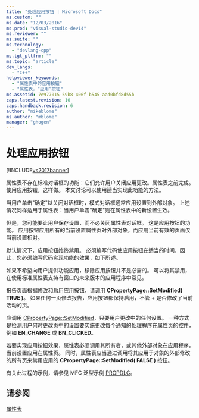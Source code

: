 ```yaml
---
title: "处理应用按钮 | Microsoft Docs"
ms.custom: ""
ms.date: "12/03/2016"
ms.prod: "visual-studio-dev14"
ms.reviewer: ""
ms.suite: ""
ms.technology: 
  - "devlang-cpp"
ms.tgt_pltfrm: ""
ms.topic: "article"
dev_langs: 
  - "C++"
helpviewer_keywords: 
  - "属性表中的应用按钮"
  - "属性表，“应用”按钮"
ms.assetid: 7e977015-59b8-406f-b545-aad0bfd8d55b
caps.latest.revision: 10
caps.handback.revision: 6
author: "mikeblome"
ms.author: "mblome"
manager: "ghogen"
---
```

# 处理应用按钮
[!INCLUDE[vs2017banner](../assembler/inline/includes/vs2017banner.md)]

属性表不存在标准对话框的功能：它们允许用户关闭应用更改。属性表之前完成。  使用应用按钮，这样做。  本文讨论可以使用适当实现此功能的方法。  
  
 当用户单击"确定"以关闭对话框时，模式对话框通常应用设置到外部对象。  上述情况同样适用于属性表：当用户单击"确定"则在属性表中的新设置生效。  
  
 但是，您可能要让用户保存设置，而不必关闭属性表对话框。  这是应用按钮的功能。  应用按钮应用所有的当前设置属性页对外部对象，而应用当前有效的页面仅当前设置相对。  
  
 默认情况下，应用按钮始终禁用。  必须编写代码使应用按钮在适当的时间，因此，您必须编写代码实现功能的效果，如下所述。  
  
 如果不希望向用户提供功能应用，移除应用按钮并不是必需的。  可以将其禁用，在使用标准属性表支持有窗口的未来版本的应用程序中常见。  
  
 报告页面根据修改和启用应用按钮，请调用 **CPropertyPage::SetModified\( TRUE \)**。  如果任何一页修改报告，应用按钮都保持启用，不管 \+ 是否修改了当前活动的页。  
  
 应调用 [CPropertyPage::SetModified](../Topic/CPropertyPage::SetModified.md)，只要用户更改中的任何设置。  一种方式是检测用户何时更改页中的设置要实施更改每个通知的处理程序在属性页的控件，例如 **EN\_CHANGE** 或 **BN\_CLICKED**。  
  
 若要实现应用按钮效果，属性表必须调用其所有者，或其他外部对象在应用程序，当前设置应用在属性页。  同时，属性表应当通过调用将其应用于对象的外部修改的所有页来禁用应用的 **CPropertyPage::SetModified\( FALSE \)** 按钮。  
  
 有关此过程的示例，请参见 MFC 泛型示例 [PROPDLG](../top/visual-cpp-samples.md)。  
  
## 请参阅  
 [属性表](../mfc/property-sheets-mfc.md)